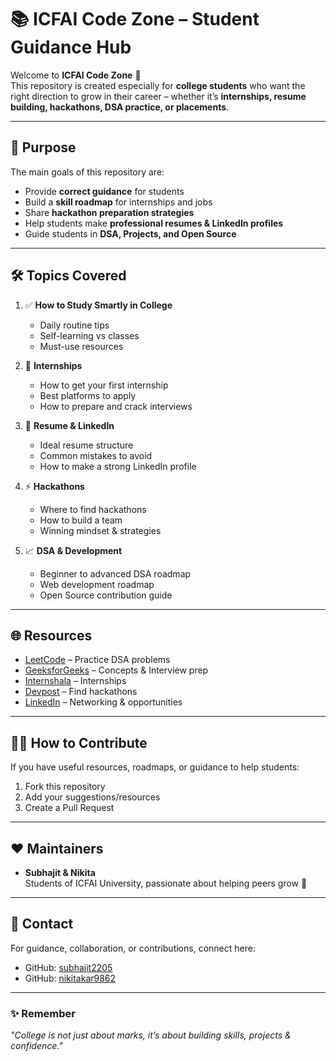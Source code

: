 # 📚 ICFAI Code Zone – Student Guidance Hub

Welcome to **ICFAI Code Zone** 🚀  
This repository is created especially for **college students** who want the right direction to grow in their career – whether it’s **internships, resume building, hackathons, DSA practice, or placements**.

---

## 🎯 Purpose
The main goals of this repository are:
- Provide **correct guidance** for students
- Build a **skill roadmap** for internships and jobs
- Share **hackathon preparation strategies**
- Help students make **professional resumes & LinkedIn profiles**
- Guide students in **DSA, Projects, and Open Source**

---

## 🛠 Topics Covered
1. ✅ **How to Study Smartly in College**
   - Daily routine tips  
   - Self-learning vs classes  
   - Must-use resources  

2. 💼 **Internships**
   - How to get your first internship  
   - Best platforms to apply  
   - How to prepare and crack interviews  

3. 📝 **Resume & LinkedIn**
   - Ideal resume structure  
   - Common mistakes to avoid  
   - How to make a strong LinkedIn profile  

4. ⚡ **Hackathons**
   - Where to find hackathons  
   - How to build a team  
   - Winning mindset & strategies  

5. 📈 **DSA & Development**
   - Beginner to advanced DSA roadmap  
   - Web development roadmap  
   - Open Source contribution guide  

---

## 🌐 Resources
- [LeetCode](https://leetcode.com/) – Practice DSA problems  
- [GeeksforGeeks](https://www.geeksforgeeks.org/) – Concepts & Interview prep  
- [Internshala](https://internshala.com/) – Internships  
- [Devpost](https://devpost.com/hackathons) – Find hackathons  
- [LinkedIn](https://linkedin.com/) – Networking & opportunities  

---

## 👨‍💻 How to Contribute
If you have useful resources, roadmaps, or guidance to help students:
1. Fork this repository  
2. Add your suggestions/resources  
3. Create a Pull Request  

---

## ❤️ Maintainers
- **Subhajit & Nikita**  
Students of ICFAI University, passionate about helping peers grow 🚀  

---

## 📩 Contact
For guidance, collaboration, or contributions, connect here:  
- GitHub: [subhajit2205](https://github.com/subhajit2205)
- GitHub: [nikitakar9862](https://github.com/nikitakar9862)

---

### ✨ Remember
*"College is not just about marks, it’s about building skills, projects & confidence."*

